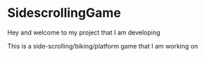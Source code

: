 # SidescrollingGame
Hey and welcome to my project that I am developing

This is a side-scrolling/biking/platform game that I am working on

